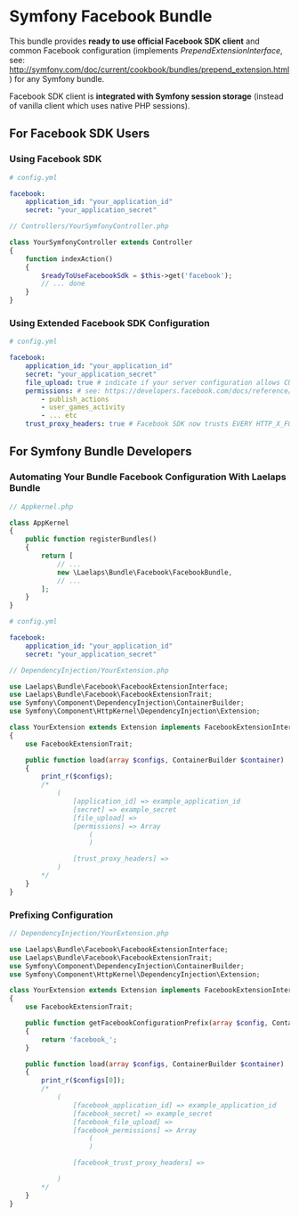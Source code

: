 # Symfony Facebook Bundle

This bundle provides **ready to use official Facebook SDK client** and common Facebook configuration (implements *PrependExtensionInterface*, see: http://symfony.com/doc/current/cookbook/bundles/prepend_extension.html) for any Symfony bundle.

Facebook SDK client is **integrated with Symfony session storage** (instead of vanilla client which uses native PHP sessions).

## For Facebook SDK Users

### Using Facebook SDK

```YAML
# config.yml

facebook:
    application_id: "your_application_id"
    secret: "your_application_secret"
```

```PHP
// Controllers/YourSymfonyController.php

class YourSymfonyController extends Controller
{
    function indexAction()
    {
        $readyToUseFacebookSdk = $this->get('facebook');
        // ... done
    }
}
```


### Using Extended Facebook SDK Configuration

```YAML
# config.yml

facebook:
    application_id: "your_application_id"
    secret: "your_application_secret"
    file_upload: true # indicate if your server configuration allows CURL @ file uploads
    permissions: # see: https://developers.facebook.com/docs/reference/login/#permissions
        - publish_actions
        - user_games_activity
        - ... etc
    trust_proxy_headers: true # Facebook SDK now trusts EVERY HTTP_X_FORWARDED_* header
```

## For Symfony Bundle Developers

### Automating Your Bundle Facebook Configuration With Laelaps Bundle

```PHP
// Appkernel.php

class AppKernel
{
    public function registerBundles()
    {
        return [
            // ...
            new \Laelaps\Bundle\Facebook\FacebookBundle,
            // ...
        ];
    }
}
```

```YAML
# config.yml

facebook:
    application_id: "your_application_id"
    secret: "your_application_secret"
```

```PHP
// DependencyInjection/YourExtension.php

use Laelaps\Bundle\Facebook\FacebookExtensionInterface;
use Laelaps\Bundle\Facebook\FacebookExtensionTrait;
use Symfony\Component\DependencyInjection\ContainerBuilder;
use Symfony\Component\HttpKernel\DependencyInjection\Extension;

class YourExtension extends Extension implements FacebookExtensionInterface
{
    use FacebookExtensionTrait;

    public function load(array $configs, ContainerBuilder $container)
    {
        print_r($configs);
        /*
            (
                [application_id] => example_application_id
                [secret] => example_secret
                [file_upload] =>
                [permissions] => Array
                    (
                    )

                [trust_proxy_headers] =>
            )
        */
    }
}
```


### Prefixing Configuration

```PHP
// DependencyInjection/YourExtension.php

use Laelaps\Bundle\Facebook\FacebookExtensionInterface;
use Laelaps\Bundle\Facebook\FacebookExtensionTrait;
use Symfony\Component\DependencyInjection\ContainerBuilder;
use Symfony\Component\HttpKernel\DependencyInjection\Extension;

class YourExtension extends Extension implements FacebookExtensionInterface
{
    use FacebookExtensionTrait;

    public function getFacebookConfigurationPrefix(array $config, ContainerBuilder $container)
    {
        return 'facebook_';
    }

    public function load(array $configs, ContainerBuilder $container)
    {
        print_r($configs[0]);
        /*
            (
                [facebook_application_id] => example_application_id
                [facebook_secret] => example_secret
                [facebook_file_upload] =>
                [facebook_permissions] => Array
                    (
                    )

                [facebook_trust_proxy_headers] =>

            )
        */
    }
}
```

